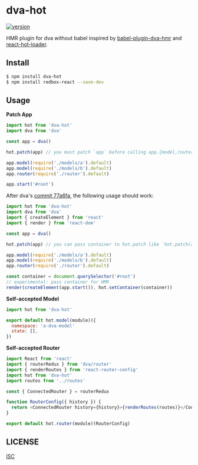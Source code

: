 # dva-hot

[![version][version-badge]][package]

HMR plugin for dva without babel inspired by [babel-plugin-dva-hmr](https://github.com/dvajs/babel-plugin-dva-hmr) and [react-hot-loader](https://github.com/gaearon/react-hot-loader).

## Install

``` sh
$ npm install dva-hot
$ npm install redbox-react --save-dev
```

## Usage

**Patch App**

``` js
import hot from 'dva-hot'
import dva from 'dva'

const app = dva()

hot.patch(app) // you must patch `app` before calling app.{model,router,start}

app.model(require('./models/a').default)
app.model(require('./models/b').default)
app.router(require('./router').default)

app.start('#root')
```

After dva's [commit 77a6fa](https://github.com/dvajs/dva/commit/77a6fa13bcbd899baad245a45fc98fbfd2623cd5), the following usage should work:

``` js
import hot from 'dva-hot'
import dva from 'dva'
import { createElement } from 'react'
import { render } from 'react-dom'

const app = dva()

hot.patch(app) // you can pass container to hot.patch like `hot.patch(app, container)`

app.model(require('./models/a').default)
app.model(require('./models/b').default)
app.router(require('./router').default)

const container = document.querySelector('#root')
// experimental: pass container for HMR
render(createElement(app.start()), hot.setContainer(container))
```

**Self-accepted Model**

``` js
import hot from 'dva-hot'

export default hot.model(module)({
  namespace: 'a-dva-model'
  state: [],
})
```

**Self-accepted Router**

``` js
import React from 'react'
import { routerRedux } from 'dva/router'
import { renderRoutes } from 'react-router-config'
import hot from 'dva-hot'
import routes from '../routes'

const { ConnectedRouter } = routerRedux

function RouterConfig({ history }) {
  return <ConnectedRouter history={history}>{renderRoutes(routes)}</ConnectedRouter>
}

export default hot.router(module)(RouterConfig)
```

## LICENSE

[ISC](LICENSE)

[version-badge]: https://img.shields.io/npm/v/dva-hot.svg
[package]: https://www.npmjs.com/package/dva-hot

